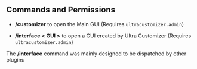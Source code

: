 ## Commands and Permissions

* **/customizer** to open the Main GUI
(Requires ``ultracustomizer.admin``)

* **/interface < GUI >** to open a GUI created by Ultra Customizer
(Requires ``ultracustomizer.admin``)


The **/interface** command was mainly designed to be dispatched by other plugins
